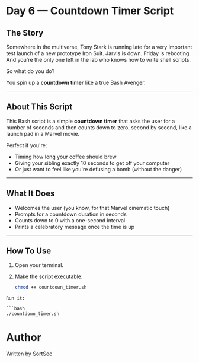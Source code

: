 # Day 6 — Countdown Timer Script

## The Story

Somewhere in the multiverse, Tony Stark is running late for a very important test launch of a new prototype Iron Suit. Jarvis is down. Friday is rebooting. And you're the only one left in the lab who knows how to write shell scripts.

So what do you do?

You spin up a **countdown timer** like a true Bash Avenger. 

---

## About This Script

This Bash script is a simple **countdown timer** that asks the user for a number of seconds and then counts down to zero, second by second, like a launch pad in a Marvel movie.

Perfect if you're:

- Timing how long your coffee should brew
- Giving your sibling exactly 10 seconds to get off your computer
- Or just want to feel like you're defusing a bomb (without the danger)

---

## What It Does

- Welcomes the user (you know, for that Marvel cinematic touch)
- Prompts for a countdown duration in seconds
- Counts down to 0 with a one-second interval
- Prints a celebratory message once the time is up

---

## How To Use

1. Open your terminal.
2. Make the script executable:

   ```bash
   chmod +x countdown_timer.sh

```
Run it:

```bash
./countdown_timer.sh

```

# Author

Written by [SortSec](https://github.com/sortlight)


